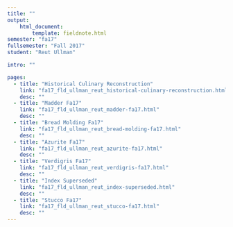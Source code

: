 ```yaml
---
title: ""
output:
    html_document:
        template: fieldnote.html
semester: "fa17"
fullsemester: "Fall 2017"
student: "Reut Ullman"

intro: ""

pages:
  - title: "Historical Culinary Reconstruction"
    link: "fa17_fld_ullman_reut_historical-culinary-reconstruction.html"
    desc: ""
  - title: "Madder Fa17"
    link: "fa17_fld_ullman_reut_madder-fa17.html"
    desc: ""
  - title: "Bread Molding Fa17"
    link: "fa17_fld_ullman_reut_bread-molding-fa17.html"
    desc: ""
  - title: "Azurite Fa17"
    link: "fa17_fld_ullman_reut_azurite-fa17.html"
    desc: ""
  - title: "Verdigris Fa17"
    link: "fa17_fld_ullman_reut_verdigris-fa17.html"
    desc: ""
  - title: "Index Superseded"
    link: "fa17_fld_ullman_reut_index-superseded.html"
    desc: ""
  - title: "Stucco Fa17"
    link: "fa17_fld_ullman_reut_stucco-fa17.html"
    desc: ""
---
```

